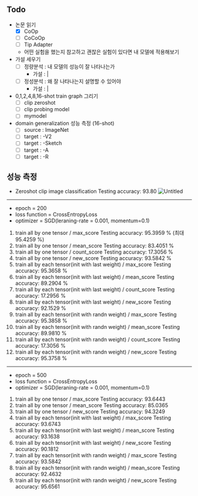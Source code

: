 ## Todo
- 논문 읽기
    - [x] CoOp
    - [ ] CoCoOp
    - [ ] Tip Adapter
    - 어떤 실험을 했는지 참고하고 괜찮은 실험이 있다면 내 모델에 적용해보기
- 가설 세우기
    - [ ] 정량분석 : 내 모델의 성능이 잘 나타나는가
        - 가설 : | 
    - [ ] 정성분석 : 왜 잘 나타나는지 설명할 수 있어야
        - 가설 : | 
- 0,1,2,4,8,16-shot train graph 그리기
    - [ ] clip zeroshot
    - [ ] clip probing model
    - [ ] mymodel
- domain generalization 성능 측정    (16-shot)
    - [ ] source : ImageNet
    - [ ] target : -V2
    - [ ] target : -Sketch
    - [ ] target : -A
    - [ ] target : -R

## 성능 측정

- Zeroshot clip image classification
Testing accuracy: 93.80
![Untitled](https://user-images.githubusercontent.com/20416616/222901049-7a1d7960-07c3-4efa-91ff-bb9d2d3d03bf.png)

---

- epoch = 200
- loss function = CrossEntropyLoss
- optimizer = SGD(leraning-rate = 0.001, momentum=0.1)
1. train all by one tensor / max_score
Testing accuracy: 95.3959 % (최대 95.4259 %)
2. train all by one tensor / mean_score
Testing accuracy: 83.4051 %
3. train all by one tensor / count_score
Testing accuracy: 17.3056 %
4. train all by one tensor / new_score
Testing accuracy: 93.5842 %
5. train all by each tensor(init with last weight) / max_score
Testing accuracy: 95.3658 %
6. train all by each tensor(init with last weight) / mean_score
Testing accuracy: 89.2904 %
7. train all by each tensor(init with last weight) / count_score
Testing accuracy: 17.2956 %
8. train all by each tensor(init with last weight) / new_score
Testing accuracy: 92.1529 %
9. train all by each tensor(init with randn weight) / max_score
Testing accuracy: 95.3858 %
10. train all by each tensor(init with randn weight) / mean_score
Testing accuracy: 89.9810 %
11. train all by each tensor(init with randn weight) / count_score
Testing accuracy: 17.3056 %
12. train all by each tensor(init with randn weight) / new_score
Testing accuracy: 95.3758 %
---
- epoch = 500
- loss function = CrossEntropyLoss
- optimizer = SGD(leraning-rate = 0.001, momentum=0.1)
1. train all by one tensor / max_score
Testing accuracy: 93.6443
2. train all by one tensor / mean_score
Testing accuracy: 85.0365 
4. train all by one tensor / new_score
Testing accuracy: 94.3249
5. train all by each tensor(init with last weight) / max_score
Testing accuracy: 93.6743
6. train all by each tensor(init with last weight) / mean_score
Testing accuracy: 93.1638
8. train all by each tensor(init with last weight) / new_score
Testing accuracy: 90.1812
9. train all by each tensor(init with randn weight) / max_score
Testing accuracy: 93.5842
10. train all by each tensor(init with randn weight) / mean_score
Testing accuracy: 92.4632
12. train all by each tensor(init with randn weight) / new_score
Testing accuracy: 95.6561

